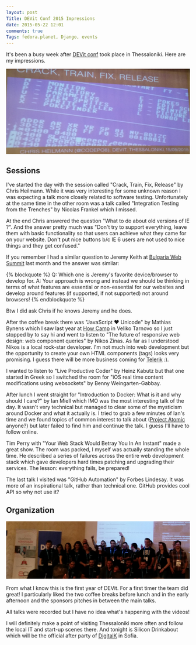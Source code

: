 ```yaml
---
layout: post
Title: DEVit Conf 2015 Impressions
date: 2015-05-22 12:01
comments: true
Tags: fedora.planet, Django, events
---
```


It's been a busy week after [DEVit conf](http://devitconf.org/) took place in
Thessaloniki. Here are my impressions.

![Crack, Train, Fix, Release](/images/devit2015.jpg "Crack, Train, Fix, Release")

Sessions
--------

I've started the day with the session called "Crack, Train, Fix, Release" by 
Chris Heilmann. While it was very interesting for some unknown reason I
was expecting a talk more closely related to software testing. Unfortunately at the
same time in the other room was a talk called "Integration Testing from the Trenches"
by Nicolas Frankel which I missed.

At the end Chris answered the question "What to do about old versions of IE ?".
And the answer pretty much was "Don't try to support everything, leave them with
basic functionality so that users can achieve what they came for on your website.
Don't put nice buttons b/c IE 6 users are not used to nice things and they get confused."

If you remember I had a similar question to Jeremy Keith at 
[Bulgaria Web Summit](/blog/2015/04/20/videos-from-bulgaria-web-summit-2015/) last month
and the answer was similar:

{% blockquote %}
Q: Which one is Jeremy's favorite device/browser to develop for. 
A: Your approach is wrong and instead we should be thinking in terms of what features are 
essential or non-essential for our websites and develop around features
(if supported, if not supported) not around browsers!
{% endblockquote %}

Btw I did ask Chris if he knows Jeremy and he does.

After the coffee break there was "JavaScript ♥ Unicode" by Mathias Bynens which
I saw last year at [How Camp](http://how.camp/) in Veliko Tarnovo so I just stopped by
to say hi and went to listen to 
"The future of responsive web design: web component queries" by Nikos Zinas.
As far as I understood Nikos is a local rock-star developer. I'm not much into web
development but the opportunity to create your own HTML components (tags) looks
very promising. I guess there will be more business coming for
[Telerik](http://telerik.com) :).

I wanted to listen to "Live Productive Coder" by Heinz Kabutz but that one started
in Greek so I switched the room for 
"iOS real time content modifications using websockets" by  Benny Weingarten-Gabbay.


After lunch I went straight for
"Introduction to Docker: What is it and why should I care?" by Ian Miell
which IMO was the most interesting talk of the day. It wasn't very technical but
managed to clear some of the mysticism around Docker and what it actually is.
I tried to grab a few minutes of Ian's time and we found topics of common interest
to talk about ([Project Atomic](http://www.projectatomic.io/) anyone?) but later
failed to find him and continue the talk. I guess I'll have to follow online.


Tim Perry with "Your Web Stack Would Betray You In An Instant" made a great show.
The room was packed, I myself was actually standing the whole time. He described a series
of failures across the entire web development stack which gave developers hard times
patching and upgrading their services. The lesson: everything fails, be prepared!

The last talk I visited was "GitHub Automation" by Forbes Lindesay. It was more of an
inspirational talk, rather than technical one. GitHub provides cool API so why not use it?


Organization
-------------

![DEVit team](/images/devit2015team.jpg "DEVit team")

From what I know this is the first year of DEVit. For a first timer the team did great!
I particularly liked the two coffee breaks before lunch and in the early afternoon and the
sponsors pitches in between the main talks.

All talks were recorded but I have no idea what's happening with the videos!

I will definitely make a point of visiting Thessaloniki more often and follow the local
IT and start-up scenes there. And tonight is Silicon Drinkabout which will be the official
after party of [DigitalK](http://digitalk.bg/) in Sofia.


